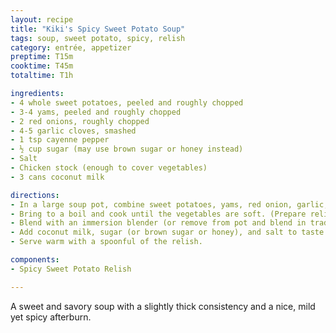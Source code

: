 ```yaml
---
layout: recipe
title: "Kiki's Spicy Sweet Potato Soup"
tags: soup, sweet potato, spicy, relish
category: entrée, appetizer
preptime: T15m
cooktime: T45m
totaltime: T1h

ingredients:
- 4 whole sweet potatoes, peeled and roughly chopped
- 3-4 yams, peeled and roughly chopped
- 2 red onions, roughly chopped
- 4-5 garlic cloves, smashed
- 1 tsp cayenne pepper
- ½ cup sugar (may use brown sugar or honey instead)
- Salt
- Chicken stock (enough to cover vegetables)
- 3 cans coconut milk

directions:
- In a large soup pot, combine sweet potatoes, yams, red onion, garlic, and cayenne pepper. Add chicken stock, enough to cover the vegetables.
- Bring to a boil and cook until the vegetables are soft. (Prepare relish while vegetables are cooking, see below)
- Blend with an immersion blender (or remove from pot and blend in traditional blender) until smooth.
- Add coconut milk, sugar (or brown sugar or honey), and salt to taste. Mix well.
- Serve warm with a spoonful of the relish.

components:
- Spicy Sweet Potato Relish

---
```


A sweet and savory soup with a slightly thick consistency and a nice, mild yet spicy afterburn.
